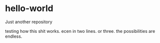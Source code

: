 # hello-world
Just another repository


testing how this shit works.
ecen in two lines.
or three.
the possibilities are endless.
